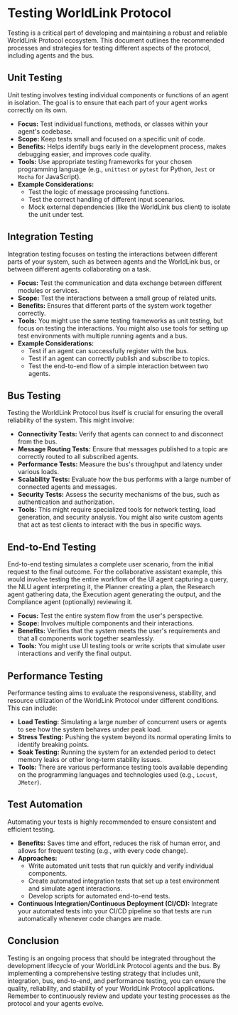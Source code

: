# Testing WorldLink Protocol

Testing is a critical part of developing and maintaining a robust and reliable WorldLink Protocol ecosystem. This document outlines the recommended processes and strategies for testing different aspects of the protocol, including agents and the bus.

## Unit Testing

Unit testing involves testing individual components or functions of an agent in isolation. The goal is to ensure that each part of your agent works correctly on its own.

* **Focus:** Test individual functions, methods, or classes within your agent's codebase.
* **Scope:** Keep tests small and focused on a specific unit of code.
* **Benefits:** Helps identify bugs early in the development process, makes debugging easier, and improves code quality.
* **Tools:** Use appropriate testing frameworks for your chosen programming language (e.g., `unittest` or `pytest` for Python, `Jest` or `Mocha` for JavaScript).
* **Example Considerations:**
    * Test the logic of message processing functions.
    * Test the correct handling of different input scenarios.
    * Mock external dependencies (like the WorldLink bus client) to isolate the unit under test.

## Integration Testing

Integration testing focuses on testing the interactions between different parts of your system, such as between agents and the WorldLink bus, or between different agents collaborating on a task.

* **Focus:** Test the communication and data exchange between different modules or services.
* **Scope:** Test the interactions between a small group of related units.
* **Benefits:** Ensures that different parts of the system work together correctly.
* **Tools:** You might use the same testing frameworks as unit testing, but focus on testing the interactions. You might also use tools for setting up test environments with multiple running agents and a bus.
* **Example Considerations:**
    * Test if an agent can successfully register with the bus.
    * Test if an agent can correctly publish and subscribe to topics.
    * Test the end-to-end flow of a simple interaction between two agents.

## Bus Testing

Testing the WorldLink Protocol bus itself is crucial for ensuring the overall reliability of the system. This might involve:

* **Connectivity Tests:** Verify that agents can connect to and disconnect from the bus.
* **Message Routing Tests:** Ensure that messages published to a topic are correctly routed to all subscribed agents.
* **Performance Tests:** Measure the bus's throughput and latency under various loads.
* **Scalability Tests:** Evaluate how the bus performs with a large number of connected agents and messages.
* **Security Tests:** Assess the security mechanisms of the bus, such as authentication and authorization.
* **Tools:** This might require specialized tools for network testing, load generation, and security analysis. You might also write custom agents that act as test clients to interact with the bus in specific ways.

## End-to-End Testing

End-to-end testing simulates a complete user scenario, from the initial request to the final outcome. For the collaborative assistant example, this would involve testing the entire workflow of the UI agent capturing a query, the NLU agent interpreting it, the Planner creating a plan, the Research agent gathering data, the Execution agent generating the output, and the Compliance agent (optionally) reviewing it.

* **Focus:** Test the entire system flow from the user's perspective.
* **Scope:** Involves multiple components and their interactions.
* **Benefits:** Verifies that the system meets the user's requirements and that all components work together seamlessly.
* **Tools:** You might use UI testing tools or write scripts that simulate user interactions and verify the final output.

## Performance Testing

Performance testing aims to evaluate the responsiveness, stability, and resource utilization of the WorldLink Protocol under different conditions. This can include:

* **Load Testing:** Simulating a large number of concurrent users or agents to see how the system behaves under peak load.
* **Stress Testing:** Pushing the system beyond its normal operating limits to identify breaking points.
* **Soak Testing:** Running the system for an extended period to detect memory leaks or other long-term stability issues.
* **Tools:** There are various performance testing tools available depending on the programming languages and technologies used (e.g., `Locust`, `JMeter`).

## Test Automation

Automating your tests is highly recommended to ensure consistent and efficient testing.

* **Benefits:** Saves time and effort, reduces the risk of human error, and allows for frequent testing (e.g., with every code change).
* **Approaches:**
    * Write automated unit tests that run quickly and verify individual components.
    * Create automated integration tests that set up a test environment and simulate agent interactions.
    * Develop scripts for automated end-to-end tests.
* **Continuous Integration/Continuous Deployment (CI/CD):** Integrate your automated tests into your CI/CD pipeline so that tests are run automatically whenever code changes are made.

## Conclusion

Testing is an ongoing process that should be integrated throughout the development lifecycle of your WorldLink Protocol agents and the bus. By implementing a comprehensive testing strategy that includes unit, integration, bus, end-to-end, and performance testing, you can ensure the quality, reliability, and stability of your WorldLink Protocol applications. Remember to continuously review and update your testing processes as the protocol and your agents evolve.